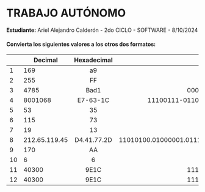 # TRABAJO AUTÓNOMO

**Estudiante:** Ariel Alejandro Calderón - 2do CICLO - SOFTWARE - 8/10/2024

#### Convierta los siguientes valores a los otros dos formatos:

|     | Decimal       | Hexadecimal |                             Binario |
| --- | ------------- | :---------: | ----------------------------------: |
| 1   | 169           |     a9      |                            10101001 |
| 2   | 255           |     FF      |                            11111111 |
| 3   | 4785          |    Bad1     |                    0000101110100001 |
| 4   | 8001068       |  E7-63-1C   |          11100111-01100011-00011100 |
| 5   | 53            |     35      |                              110101 |
| 6   | 115           |     73      |                             1110011 |
| 7   | 19            |     13      |                               10011 |
| 8   | 212.65.119.45 | D4.41.77.2D | 11010100.01000001.01111001.00101101 |
| 9   | 170           |     AA      |                            10101010 |
| 10  | 6             |      6      |                                 110 |
| 11  | 40300         |    9E1C     |                    1111110000111100 |
| 12  | 40300         |    9E1C     |                    1111110000111100 |

